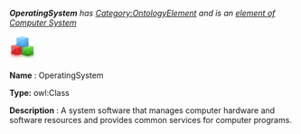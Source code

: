 ___OperatingSystem__ 
 has
 [Category:OntologyElement](../../Category/OntologyElement "Category:OntologyElement") 
 and is an
 [element of](../../Property/ElementOf "Property:ElementOf") 
[Computer System](../../Submissions/Computer_System "Submissions:Computer System")_




  





[![Class](../public/images/thumb/2/27/Class.gif/45px-Class.gif)](../../Image/Class.gif "Class")


__Name__ 
 : OperatingSystem
 



__Type:__ 
 owl:Class
 



__Description__ 
 : A system software that manages computer hardware and software resources and provides common services for computer programs.